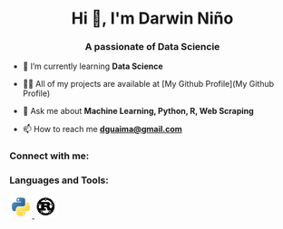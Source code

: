 <h1 align="center">Hi 👋, I'm Darwin Niño</h1>
<h3 align="center">A passionate of Data Sciencie</h3>

- 🌱 I’m currently learning **Data Science**

- 👨‍💻 All of my projects are available at [My Github Profile](My Github Profile)

- 💬 Ask me about **Machine Learning, Python, R, Web Scraping**

- 📫 How to reach me **dguaima@gmail.com**

<h3 align="left">Connect with me:</h3>
<p align="left">
</p>

<h3 align="left">Languages and Tools:</h3>
<p align="left"> <a href="https://www.python.org" target="_blank" rel="noreferrer"> <img src="https://raw.githubusercontent.com/devicons/devicon/master/icons/python/python-original.svg" alt="python" width="40" height="40"/> </a> <a href="https://www.rust-lang.org" target="_blank" rel="noreferrer"> <img src="https://raw.githubusercontent.com/devicons/devicon/master/icons/rust/rust-plain.svg" alt="rust" width="40" height="40"/> </a> </p>
